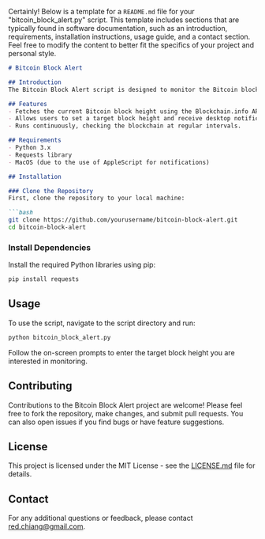 Certainly! Below is a template for a `README.md` file for your "bitcoin_block_alert.py" script. This template includes sections that are typically found in software documentation, such as an introduction, requirements, installation instructions, usage guide, and a contact section. Feel free to modify the content to better fit the specifics of your project and personal style.

```markdown
# Bitcoin Block Alert

## Introduction
The Bitcoin Block Alert script is designed to monitor the Bitcoin blockchain and alert users when a specific block height is reached. This tool is particularly useful for those who want to track milestones in the Bitcoin network, such as halving events or other significant block heights.

## Features
- Fetches the current Bitcoin block height using the Blockchain.info API.
- Allows users to set a target block height and receive desktop notifications when this height is reached.
- Runs continuously, checking the blockchain at regular intervals.

## Requirements
- Python 3.x
- Requests library
- MacOS (due to the use of AppleScript for notifications)

## Installation

### Clone the Repository
First, clone the repository to your local machine:

```bash
git clone https://github.com/yourusername/bitcoin-block-alert.git
cd bitcoin-block-alert
```

### Install Dependencies
Install the required Python libraries using pip:

```bash
pip install requests
```

## Usage
To use the script, navigate to the script directory and run:

```bash
python bitcoin_block_alert.py
```

Follow the on-screen prompts to enter the target block height you are interested in monitoring.

## Contributing
Contributions to the Bitcoin Block Alert project are welcome! Please feel free to fork the repository, make changes, and submit pull requests. You can also open issues if you find bugs or have feature suggestions.

## License
This project is licensed under the MIT License - see the [LICENSE.md](LICENSE) file for details.

## Contact
For any additional questions or feedback, please contact [red.chiang@gmail.com](mailto:red.chiang@gmail.com).

```
